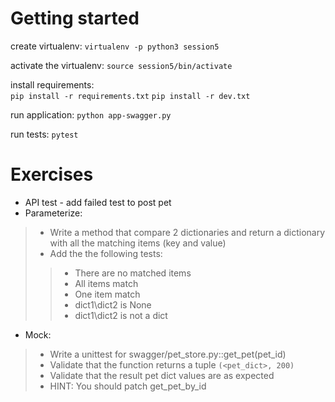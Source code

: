 # **Getting started**

create virtualenv: `virtualenv -p python3 session5`

activate the virtualenv: `source session5/bin/activate`

install requirements: <br>
`pip install -r requirements.txt`
`pip install -r dev.txt`

run application: `python app-swagger.py`

run tests: `pytest`

# **Exercises**

* API test - add failed test to post pet
* Parameterize: 
> * Write a method that compare 2 dictionaries and return a dictionary with all the matching items (key and value) 
> * Add the the following tests:
>> * There are no matched items
>> * All items match
>> * One item match
>> * dict1\dict2 is None
>> * dict1\dict2 is not a dict
* Mock: 
> * Write a unittest for swagger/pet_store.py::get_pet(pet_id)
> * Validate that the function returns a tuple `(<pet_dict>, 200)`
> * Validate that the result pet dict values are as expected
> * HINT: You should patch get_pet_by_id

